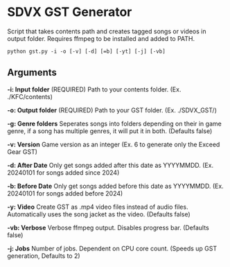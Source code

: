 # SDVX GST Generator
Script that takes contents path and creates tagged songs or videos in output folder.
Requires ffmpeg to be installed and added to PATH.
```
python gst.py -i -o [-v] [-d] [=b] [-yt] [-j] [-vb]
```

## Arguments
**-i: Input folder** (REQUIRED) Path to your contents folder. (Ex. ./KFC/contents)

**-o: Output folder** (REQUIRED) Path to your GST folder. (Ex. ./SDVX_GST/)

**-g: Genre folders** Seperates songs into folders depending on their in game genre, if a song has multiple genres, it will put it in both. (Defaults false)

**-v: Version** Game version as an integer (Ex. 6 to generate only the Exceed Gear GST)

**-d: After Date** Only get songs added after this date as YYYYMMDD. (Ex. 20240101 for songs added since 2024)

**-b: Before Date** Only get songs added before this date as YYYYMMDD. (Ex. 20240101 for songs added before 2024)

**-y: Video** Create GST as .mp4 video files instead of audio files. Automatically uses the song jacket as the video. (Defaults false)

**-vb: Verbose** Verbose ffmpeg output. Disables progress bar. (Defaults false)

**-j: Jobs** Number of jobs. Dependent on CPU core count. (Speeds up GST generation, Defaults to 2)
